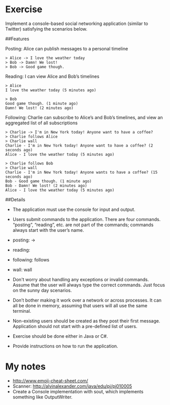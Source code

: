 # Exercise

Implement a console-based social networking application (similar to Twitter) satisfying the scenarios below.

##Features

Posting: Alice can publish messages to a personal timeline
```
> Alice -> I love the weather today
> Bob -> Damn! We lost!
> Bob -> Good game though.
```

Reading: I can view Alice and Bob’s timelines
```
> Alice
I love the weather today (5 minutes ago)
```
```
> Bob
Good game though. (1 minute ago)
Damn! We lost! (2 minutes ago)
```

Following: Charlie can subscribe to Alice’s and Bob’s timelines, and view an aggregated list of all subscriptions

```
> Charlie -> I'm in New York today! Anyone want to have a coffee?
> Charlie follows Alice
> Charlie wall
Charlie - I'm in New York today! Anyone want to have a coffee? (2 seconds ago)
Alice - I love the weather today (5 minutes ago)
```

```
> Charlie follows Bob
> Charlie wall
Charlie - I'm in New York today! Anyone wants to have a coffee? (15 seconds ago)
Bob - Good game though. (1 minute ago)
Bob - Damn! We lost! (2 minutes ago)
Alice - I love the weather today (5 minutes ago)
```

##Details
* The application must use the console for input and output.
* Users submit commands to the application. There are four commands. “posting”, “reading”, etc. are not part of the commands; commands always start with the user’s name.
 * posting: <user name> -> <message>
 * reading: <user name>
 * following: <user name> follows <another user>
 * wall: <user name> wall


* Don't worry about handling any exceptions or invalid commands. Assume that the user will always type the correct commands. Just focus on the sunny day scenarios.
* Don’t bother making it work over a network or across processes. It can all be done in memory, assuming that users will all use the same terminal.
* Non-existing users should be created as they post their first message. Application should not start with a pre-defined list of users.
* Exercise should be done either in Java or C#.
* Provide instructions on how to run the application.


# My notes
* http://www.emoji-cheat-sheet.com/
* Scanner: http://alvinalexander.com/java/edu/pj/pj010005
* Create a Console implementation with sout, which implements something like OutputWriter.
